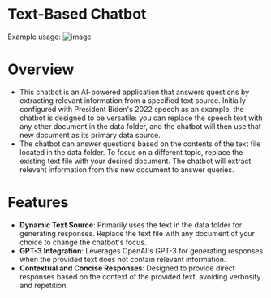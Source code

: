 # Text-Based Chatbot
 
Example usage:
![image](https://github.com/bellalee03/chatbot/assets/109222389/a87a1604-94e6-443d-9e31-61d557729072)

# Overview
- This chatbot is an AI-powered application that answers questions by extracting relevant information from a specified text source. Initially configured with President Biden's 2022 speech as an example, the chatbot is designed to be versatile: you can replace the speech text with any other document in the data folder, and the chatbot will then use that new document as its primary data source.
- The chatbot can answer questions based on the contents of the text file located in the data folder. To focus on a different topic, replace the existing text file with your desired document. The chatbot will extract relevant information from this new document to answer queries.

# Features
- **Dynamic Text Source**: Primarily uses the text in the data folder for generating responses. Replace the text file with any document of your choice to change the chatbot's focus.
- **GPT-3 Integration**: Leverages OpenAI's GPT-3 for generating responses when the provided text does not contain relevant information.
- **Contextual and Concise Responses**: Designed to provide direct responses based on the context of the provided text, avoiding verbosity and repetition.
